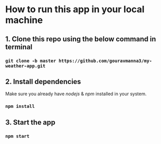 # How to run this app in your local machine

## 1. Clone this repo using the below command in terminal

### `git clone -b master https://github.com/gouravmanna3/my-weather-app.git`

## 2. Install dependencies

Make sure you already have *nodejs* & *npm* installed in your system.

### `npm install`

## 3. Start the app

### `npm start`